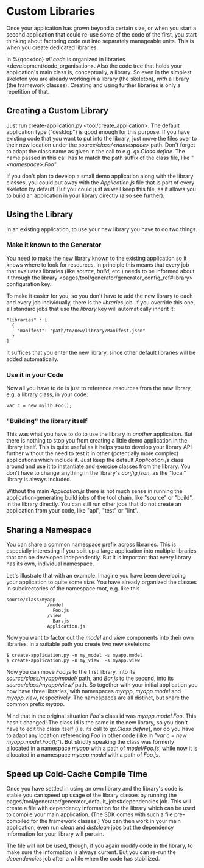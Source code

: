 Custom Libraries
================

Once your application has grown beyond a certain size, or when you start a second application that could re-use some of the code of the first, you start thinking about factoring code out into separately manageable units. This is when you create dedicated libraries.

In %{qooxdoo} *all code* is organized in libraries
\<development/code\_organisation\>. Also the code tree that holds your application's main class is, conceptually, a library. So even in the simplest skeleton you are already working *in* a library (the skeleton), *with* a library (the framework classes). Creating and using further libraries is only a repetition of that.

Creating a Custom Library
-------------------------

Just run create-application.py \<tool/create\_application\>. The default application type ("desktop") is good enough for this purpose. If you have existing code that you want to put into the library, just move the files over to their new location under the *source/class/\<namespace\>* path. Don't forget to adapt the class name as given in the call to e.g. *qx.Class.define*. The name passed in this call has to match the path suffix of the class file, like *"\<namespace\>.Foo"*.

If you don't plan to develop a small demo application along with the library classes, you could put away with the *Application.js* file that is part of every skeleton by default. But you could just as well keep this file, as it allows you to build an application in your library directly (also see further).

Using the Library
-----------------

In an existing application, to use your new library you have to do two things.

### Make it known to the Generator

You need to make the new library known to the existing application so it knows where to look for resources. In principle this means that every job that evaluates libraries (like *source*, *build*, etc.) needs to be informed about it through the library \<pages/tool/generator/generator\_config\_ref\#library\> configuration key.

To make it easier for you, so you don't have to add the new library to each and every job individually, there is the *libraries* job. If you override this one, all standard jobs that use the *library* key will automatically inherit it:

    "libraries" : [
      {
        "manifest": "path/to/new/library/Manifest.json"
      }
    ]

It suffices that you enter the new library, since other default libraries will be added automatically.

### Use it in your Code

Now all you have to do is just to reference resources from the new library, e.g. a library class, in your code:

    var c = new mylib.Foo();

### "Building" the library itself

This was what you have to do to use the library in *another* application. But there is nothing to stop you from creating a little demo application in the library itself. This is quite useful as it helps you to develop your library API further without the need to test it in other (potentially more complex) applications which include it. Just keep the default *Application.js* class around and use it to instantiate and exercise classes from the library. You don't have to change anything in the library's *config.json*, as the "local" library is always included.

Without the main *Application.js* there is not much sense in running the application-generating build jobs of the tool chain, like "source" or "build", in the library directly. You can still run other jobs that do not create an application from your code, like "api", "test" or "lint".

Sharing a Namespace
-------------------

You can share a common namespace prefix across libraries. This is especially interesting if you split up a large application into multiple libraries that can be developed independently. But it is important that every library has its own, individual namespace.

Let's illustrate that with an example. Imagine you have been developing your application to quite some size. You have already organized the classes in subdirectories of the namespace root, e.g. like this

``` {.sourceCode .text}
source/class/myapp
               /model
                 Foo.js
               /view
                 Bar.js
               Application.js
```

Now you want to factor out the *model* and *view* components into their own libraries. In a suitable path you create two new skeletons:

``` {.sourceCode .bash}
$ create-application.py -n my_model -s myapp.model
$ create-application.py -n my_view  -s myapp.view
```

Now you can move *Foo.js* to the first library, into its *source/class/myapp/model/* path, and *Bar.js* to the second, into its *source/class/myapp/view/* path. So together with your initial application you now have three libraries, with namespaces *myapp*, *myapp.model* and *myapp.view*, respectively. The namespaces are all distinct, but share the common prefix *myapp*.

Mind that in the original situation *Foo*'s class id was *myapp.model.Foo*. This hasn't changed! The class id is the same in the new library, so you don't have to edit the class itself (i.e. its call to *qx.Class.define*), nor do you have to adapt any location referencing *Foo* in other code (like in *"var c = new myapp.model.Foo();"*). But strictly speaking the class was formerly allocated in a namespace *myapp* with a path of *model/Foo.js*, while now it is allocated in a namespace *myapp.model* with a path of *Foo.js*.

Speed up Cold-Cache Compile Time
--------------------------------

Once you have settled in using an own library and the library's code is stable you can speed up usage of the library classes by running the pages/tool/generator/generator\_default\_jobs\#dependencies job. This will create a file with dependency information for the library which can be used to compile your main application. (The SDK comes with such a file pre-compiled for the framework classes.) You can then work in your main application, even run *clean* and *distclean* jobs but the dependency information for your library will pertain.

The file will not be used, though, if you again modify code in the library, to make sure the information is always current. But you can re-run the *dependencies* job after a while when the code has stabilized.
